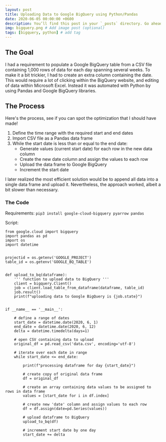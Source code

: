 ```yaml
---
layout: post
title: Uploading Data to Google BigQuery using Python/Pandas
date: 2020-06-05 00:00:00 +0600
description: You’ll find this post in your `_posts` directory. Go ahead and edit it and re-build the site to see your changes. # Add post description (optional)
img: bigquery.png # Add image post (optional)
tags: [bigquery, python] # add tag
---
```

## The Goal
I had a requirement to populate a Google BigQuery table from a CSV file containing 1,000 rows of data for each day spanning several weeks.  To make it a bit trickier, I had to create an extra column containing the date.  This would require a lot of clicking within the BigQuery website, and editing of data within Microsoft Excel.  Instead it was automated with Python by using Pandas and Google BigQuery libraries.

## The Process

Here's the process, see if you can spot the optimization that I should have made!

1. Define the time range with the required start and end dates
2. Import CSV file as a Pandas data frame
3. While the start date is less than or equal to the end date:
   - Generate values (current start date) for each row in the new data column
   - Create the new date column and assign the values to each row
   - Upload the data frame to Google BigQuery
   - Increment the start date

I later realized the most efficient solution would be to append all data into a single data frame and upload it.  Nevertheless, the approach worked, albeit a bit slower than necessary.

### The Code

Requirements:
```pip3 install google-cloud-bigquery pyarrow pandas```

Script:
```
from google.cloud import bigquery
import pandas as pd
import os
import datetime


projectid = os.getenv('GOOGLE_PROJECT')
table_id = os.getenv('GOOGLE_BQ_TABLE')


def upload_to_bq(dataframe):
    ''' function to upload data to BigQuery '''
    client = bigquery.Client()
    job = client.load_table_from_dataframe(dataframe, table_id)
    job.result()
    print(f"uploading data to Google BigQuery is {job.state}")


if __name__ == '__main__':

    # define a range of dates
    start_date = datetime.date(2020, 6, 1)
    end_date = datetime.date(2020, 6, 12)
    delta = datetime.timedelta(days=1)

    # open CSV containing data to upload
    original_df = pd.read_csv('data.csv', encoding='utf-8')

    # iterate over each date in range
    while start_date <= end_date:

        print(f"processing dataframe for day {start_date}")

        # create copy of original data frame
        df = original_df

        # create an array containing data values to be assigned to rows in data frame
        values = [start_date for i in df.index]

        # create new 'date' column and assign values to each row
        df = df.assign(date=pd.Series(values))

        # upload dataframe to BigQuery
        upload_to_bq(df)

        # increment start date by one day
        start_date += delta

```
